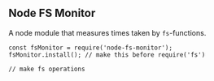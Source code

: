 ## Node FS Monitor

A node module that measures times taken by `fs`-functions.

```
const fsMonitor = require('node-fs-monitor');
fsMonitor.install(); // make this before require('fs')

// make fs operations


```
